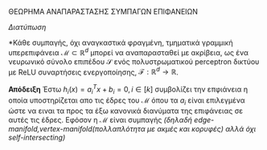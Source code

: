 ΘΕΩΡΗΜΑ ΑΝΑΠΑΡΑΣΤΑΣΗΣ ΣΥΜΠΑΓΩΝ ΕΠΙΦΑΝΕΙΩΝ 

*Διατύπωση*

*Κάθε συμπαγής, όχι αναγκαστικά φραγμένη, τμηματικά γραμμική υπερεπιφάνεια $\mathcal{M} \subset \mathbb{R}^d$  μπορεί να αναπαρασταθεί με ακρίβεια, ως ένα νευρωνικό σύνολο επιπέδου $\mathcal{S}$ ενός πολυστρωματικού perceptron δικτύου με ReLU συναρτήσεις ενεργοποίησης,
$\mathcal{F}:\mathbb{R}^d \rightarrow \mathbb{R}$. 

**Απόδειξη**
Έστω $h_i(x) = a_{i}^T x + b_{i} =  0, i \in [k]$  συμβολίζει την επφιάνεια η οποία υποστηρίζεται απο τις έδρες του $\mathcal{M}$ όπου τα $a_i$ είναι επιλεγμένα ώστε να ειναι τα προς τα έξω κανονικά διανύματα της επιφάνειας σε αυτές τις έδρες. Εφόσον η $\mathcal{M}$ είναι συμπαγής *(δηλαδή edge-manifold,vertex-manifold(πολλαπλότητα με ακμές και κορυφές) αλλά όχι  self-intersecting)* 